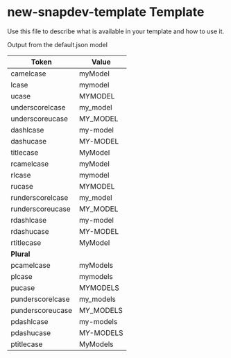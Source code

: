 # new-snapdev-template Template

Use this file to describe what is available in your template and how to use it.

Output from the default.json model

| Token            | Value     |
| ---------------- | --------- |
| camelcase        | myModel   |
| lcase            | mymodel   |
| ucase            | MYMODEL   |
| underscorelcase  | my_model  |
| underscoreucase  | MY_MODEL  |
| dashlcase        | my-model  |
| dashucase        | MY-MODEL  |
| titlecase        | MyModel   |
| rcamelcase       | myModel   |
| rlcase           | mymodel   |
| rucase           | MYMODEL   |
| runderscorelcase | my_model  |
| runderscoreucase | MY_MODEL  |
| rdashlcase       | my-model  |
| rdashucase       | MY-MODEL  |
| rtitlecase       | MyModel   |
| **Plural**       |           |
| pcamelcase       | myModels  |
| plcase           | mymodels  |
| pucase           | MYMODELS  |
| punderscorelcase | my_models |
| punderscoreucase | MY_MODELS |
| pdashlcase       | my-models |
| pdashucase       | MY-MODELS |
| ptitlecase       | MyModels  |
